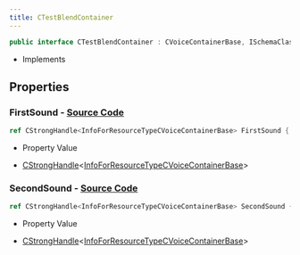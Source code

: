 ```yaml
---
title: CTestBlendContainer
---
```


```csharp
public interface CTestBlendContainer : CVoiceContainerBase, ISchemaClass<CVoiceContainerBase>, ISchemaClass<CTestBlendContainer>, ISchemaField, ISchemaClass, INativeHandle
```

- Implements

## Properties

### **FirstSound** - [Source Code](https://github.com/swiftly-solution/swiftlys2/blob/main/managed/src/SwiftlyS2.Generated/Schemas/Interfaces/CTestBlendContainer.cs#L16)

```csharp
ref CStrongHandle<InfoForResourceTypeCVoiceContainerBase> FirstSound { get; }
```

- Property Value

- [CStrongHandle](/docs/api/shared/natives/cstronghandle-1)<[InfoForResourceTypeCVoiceContainerBase](/docs/api/shared/schemadefinitions/infoforresourcetypecvoicecontainerbase)>

### **SecondSound** - [Source Code](https://github.com/swiftly-solution/swiftlys2/blob/main/managed/src/SwiftlyS2.Generated/Schemas/Interfaces/CTestBlendContainer.cs#L18)

```csharp
ref CStrongHandle<InfoForResourceTypeCVoiceContainerBase> SecondSound { get; }
```

- Property Value

- [CStrongHandle](/docs/api/shared/natives/cstronghandle-1)<[InfoForResourceTypeCVoiceContainerBase](/docs/api/shared/schemadefinitions/infoforresourcetypecvoicecontainerbase)>


